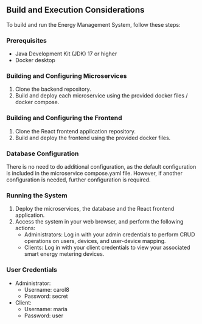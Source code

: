 ## Build and Execution Considerations
To build and run the Energy Management System, follow these steps:
### Prerequisites
- Java Development Kit (JDK) 17 or higher
- Docker desktop
### Building and Configuring Microservices
1.	Clone the backend repository.
2.	Build and deploy each microservice using the provided docker files / docker compose.
### Building and Configuring the Frontend
1. Clone the React frontend application repository.
2. Build and deploy the frontend using the provided docker files.
### Database Configuration
There is no need to do additional configuration, as the default configuration is included in the microservice compose.yaml file. However, if another configuration is needed, further configuration is required.
### Running the System
1. Deploy the microservices, the database and the React frontend application.
2. Access the system in your web browser, and perform the following actions:
    - Administrators: Log in with your admin credentials to perform CRUD operations on users, devices, and user-device mapping.
    - Clients: Log in with your client credentials to view your associated smart energy metering devices.
### User Credentials
- Administrator:
    - Username: carol8
    - Password: secret
- Client:
    - Username: maria
    - Password: user
